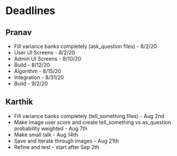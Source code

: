 # Deadlines

## Pranav

 - Fill variance banks completely (ask_question files) - 8/2/20
 - User UI Screens - 8/2/20
 - Admin UI Screens - 8/10/20
 - Build - 8/12/20
 - Algorithm - 8/15/20
 - Integration - 8/31/20
 - Build - 9/2/20


## Karthik

 - Fill variance banks completely (tell_something files) - Aug 2nd
 - Make image user score and create tell_something vs as_question probability weighted - Aug 7th
 - Make small talk - Aug 14th
 - Save and Iterate through images - Aug 21th
 - Refine and test - start after Sep 2th